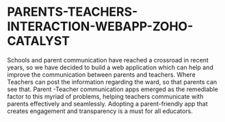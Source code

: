 # PARENTS-TEACHERS-INTERACTION-WEBAPP-ZOHO-CATALYST
Schools and parent communication have reached a crossroad in recent years, so we have decided to build a web application which can help and improve the communication between parents and teachers. Where Teachers can post the information regarding the ward, so that parents can see that. Parent -Teacher communication apps emerged as the remediable factor to this myriad of problems, helping teachers communicate with parents effectively and seamlessly. Adopting a parent-friendly app that creates engagement and transparency is a must for all educators.
